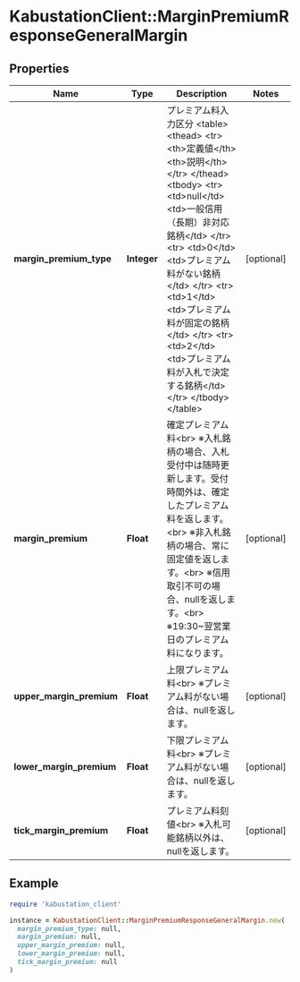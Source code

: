 # KabustationClient::MarginPremiumResponseGeneralMargin

## Properties

| Name | Type | Description | Notes |
| ---- | ---- | ----------- | ----- |
| **margin_premium_type** | **Integer** | プレミアム料入力区分 &lt;table&gt;   &lt;thead&gt;       &lt;tr&gt;           &lt;th&gt;定義値&lt;/th&gt;           &lt;th&gt;説明&lt;/th&gt;       &lt;/tr&gt;   &lt;/thead&gt;   &lt;tbody&gt;       &lt;tr&gt;           &lt;td&gt;null&lt;/td&gt;           &lt;td&gt;一般信用（長期）非対応銘柄&lt;/td&gt;       &lt;/tr&gt;       &lt;tr&gt;           &lt;td&gt;0&lt;/td&gt;           &lt;td&gt;プレミアム料がない銘柄&lt;/td&gt;       &lt;/tr&gt;       &lt;tr&gt;           &lt;td&gt;1&lt;/td&gt;           &lt;td&gt;プレミアム料が固定の銘柄&lt;/td&gt;       &lt;/tr&gt;       &lt;tr&gt;           &lt;td&gt;2&lt;/td&gt;           &lt;td&gt;プレミアム料が入札で決定する銘柄&lt;/td&gt;       &lt;/tr&gt;   &lt;/tbody&gt; &lt;/table&gt; | [optional] |
| **margin_premium** | **Float** | 確定プレミアム料&lt;br&gt; ※入札銘柄の場合、入札受付中は随時更新します。受付時間外は、確定したプレミアム料を返します。&lt;br&gt; ※非入札銘柄の場合、常に固定値を返します。&lt;br&gt; ※信用取引不可の場合、nullを返します。&lt;br&gt; ※19:30~翌営業日のプレミアム料になります。 | [optional] |
| **upper_margin_premium** | **Float** | 上限プレミアム料&lt;br&gt; ※プレミアム料がない場合は、nullを返します。 | [optional] |
| **lower_margin_premium** | **Float** | 下限プレミアム料&lt;br&gt; ※プレミアム料がない場合は、nullを返します。 | [optional] |
| **tick_margin_premium** | **Float** | プレミアム料刻値&lt;br&gt; ※入札可能銘柄以外は、nullを返します。 | [optional] |

## Example

```ruby
require 'kabustation_client'

instance = KabustationClient::MarginPremiumResponseGeneralMargin.new(
  margin_premium_type: null,
  margin_premium: null,
  upper_margin_premium: null,
  lower_margin_premium: null,
  tick_margin_premium: null
)
```

